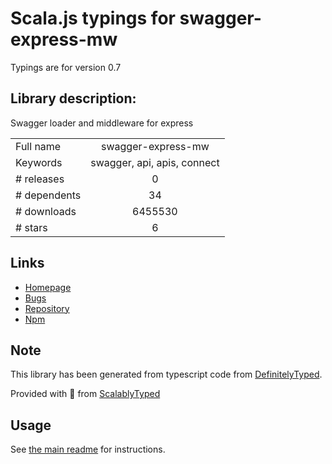 
# Scala.js typings for swagger-express-mw

Typings are for version 0.7

## Library description:
Swagger loader and middleware for express

|                    |                 |
| ------------------ | :-------------: |
| Full name          | swagger-express-mw |
| Keywords           | swagger, api, apis, connect |
| # releases         | 0 |
| # dependents       | 34 |
| # downloads        | 6455530 |
| # stars            | 6 |

## Links
- [Homepage](https://github.com/apigee-127/swagger-express#readme)
- [Bugs](https://github.com/apigee-127/swagger-express/issues)
- [Repository](https://github.com/apigee-127/swagger-express)
- [Npm](https://www.npmjs.com/package/swagger-express-mw)
    


## Note
This library has been generated from typescript code from [DefinitelyTyped](https://definitelytyped.org).

Provided with :purple_heart: from [ScalablyTyped](https://github.com/oyvindberg/ScalablyTyped)

## Usage
See [the main readme](../../readme.md) for instructions.


